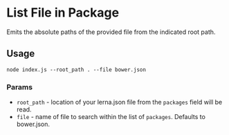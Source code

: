 # List File in Package

Emits the absolute paths of the provided file from the indicated root path.

## Usage
`node index.js --root_path . --file bower.json`

### Params
* `root_path` - location of your lerna.json file from the `packages` field will be read.
* `file` - name of file to search within the list of `packages`. Defaults to bower.json.